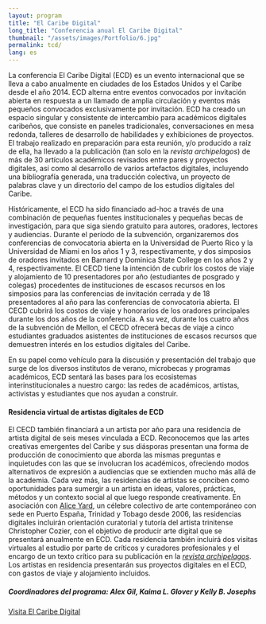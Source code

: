 ```yaml
---
layout: program
title: "El Caribe Digital"
long_title: "Conferencia anual El Caribe Digital"
thumbnail: "/assets/images/Portfolio/6.jpg"
permalink: tcd/
lang: es
---
```


<div class="portfolio-details">
    <p>La conferencia El Caribe Digital (ECD) es un evento internacional que se lleva a cabo anualmente en ciudades de los Estados Unidos y el Caribe desde el año 2014. ECD alterna entre eventos convocados por invitación abierta en respuesta a un llamado de amplia circulación y eventos más pequeños convocados exclusivamente por invitación. ECD ha creado un espacio singular y consistente de intercambio para académicos digitales caribeños, que consiste en paneles tradicionales, conversaciones en mesa redonda, talleres de desarrollo de habilidades y exhibiciones de proyectos. El trabajo realizado en preparación para esta reunión, y/o producido a raíz de ella, ha llevado a la publicación (tan solo en la <i>revista archipelagos</i>) de más de 30 artículos académicos revisados entre pares y proyectos digitales, así como al desarrollo de varios artefactos digitales, incluyendo una bibliografía generada, una traducción colectiva, un proyecto de palabras clave y un directorio del campo de los estudios digitales del Caribe.</p>
    <p>Históricamente, el ECD ha sido financiado ad-hoc a través de una combinación de pequeñas fuentes institucionales y pequeñas becas de investigación, para que siga siendo gratuito para autores, oradores, lectores y audiencias. Durante el período de la subvención, organizaremos dos conferencias de convocatoria abierta en la Universidad de Puerto Rico y la Universidad de Miami en los años 1 y 3, respectivamente, y dos simposios de oradores invitados en Barnard y Dominica State College en los años 2 y 4, respectivamente. El CECD tiene la intención de cubrir los costos de viaje y alojamiento de 10 presentadores por año (estudiantes de posgrado y colegas) procedentes de instituciones de escasos recursos en los simposios para las conferencias de invitación cerrada y de 18 presentadores al año para las conferencias de convocatoria abierta. El CECD cubrirá los costos de viaje y honorarios de los oradores principales durante los dos años de la conferencia. A su vez, durante los cuatro años de la subvención de Mellon, el CECD ofrecerá becas de viaje a cinco estudiantes graduados asistentes de instituciones de escasos recursos que demuestren interés en los estudios digitales del Caribe.</p>
    <p>En su papel como vehículo para la discusión y presentación del trabajo que surge de los diversos institutos de verano, microbecas y programas académicos, ECD sentará las bases para los ecosistemas interinstitucionales a nuestro cargo: las redes de académicos, artistas, activistas y estudiantes que nos ayudan a construir.</p>
    <h4>Residencia virtual de artistas digitales de ECD</h4>
    <p>El CECD también financiará a un artista por año para una residencia de artista digital de seis meses vinculada a ECD. Reconocemos que las artes creativas emergentes del Caribe y sus diásporas presentan una forma de producción de conocimiento que aborda las mismas preguntas e inquietudes con las que se involucran los académicos, ofreciendo modos alternativos de expresión a audiencias que se extienden mucho más allá de la academia. Cada vez más, las residencias de artistas se conciben como oportunidades para sumergir a un artista en ideas, valores, prácticas, métodos y un contexto social al que luego responde creativamente. En asociación con <a href="http://aliceyard.blogspot.com/" target="_blank">Alice Yard</a>, un célebre colectivo de arte contemporáneo con sede en Puerto España, Trinidad y Tobago desde 2006, las residencias digitales incluirán orientación curatorial y tutoría del artista trinitense Christopher Cozier, con el objetivo de producir arte digital que se presentará anualmente en ECD. Cada residencia también incluirá dos visitas virtuales al estudio por parte de críticos y curadores profesionales y el encargo de un texto crítico para su publicación en la <a href="https://archipelagosjournal.org/" targe="_blank"><i>revista archipelagos</i></a>. Los artistas en residencia presentarán sus proyectos digitales en el ECD, con gastos de viaje y alojamiento incluidos.</p>
    <div><h5>Coordinadores del programa: Alex Gil, Kaima L. Glover y Kelly B. Josephs</h5></div>
    <div class="project-demo-btn">
    <a class="btn project-btn" href="http://caribbeandigitalnyc.net/" target="_blank">Visita El Caribe Digital</a>
</div>
</div>
